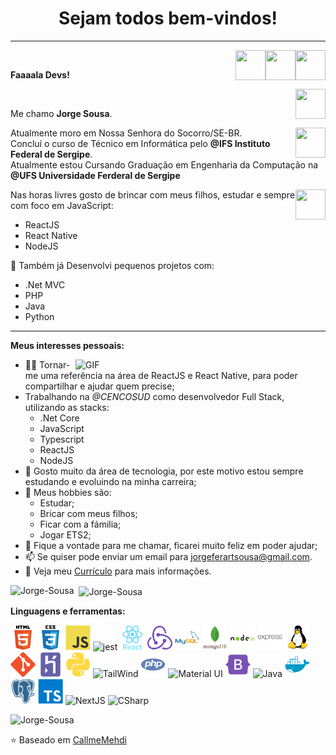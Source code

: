 <h1 align="center"> Sejam todos bem-vindos! </h1>
<hr />
<a href="https://gitlab.com/jorgemsousa" target="_blank">
  <img align="right" src="https://cdn2.iconfinder.com/data/icons/social-network-round-gloss-shine/512/gitlab.png" width="48px" height="48px">
</a>
<a href="https://bitbucket.org/jorgemsousa/" target="_blank">
  <img align="right" src="https://cdn2.iconfinder.com/data/icons/designer-skills/128/bitbucket-repository-svn-manage-files-contribute-branch-256.png" width="48px" height="48px">
</a>
<a href="https://github.com/jorgemsousa" target="_blank">
  <img align="right" src="https://cdn.icon-icons.com/icons2/673/PNG/512/github_icon-icons.com_60477.png" width="48px" height="48px">
</a><br />
<p align="left" > 
  <b>Faaaala Devs!</b>
</p>
<a href="https://www.instagram.com/jorgeferartsousa/" target="_blank">
  <img align="right" src="https://cdn.icon-icons.com/icons2/1211/PNG/512/1491579602-yumminkysocialmedia36_83067.png" width="48px" height="48px">
</a><br />
<p align="left" >
Me chamo <b> Jorge Sousa</b>.
</p>
<a href="https://www.youtube.com/channel/UCJXjd7Mnaqv7wwCf8S8bdKg" target="_blank">
  <img align="right" src="https://i.ibb.co/kSWhXVq/youtube.png" width="48px" height="48px">
</a>
<p align="left" >
Atualmente moro em Nossa Senhora do Socorro/SE-BR.<br />
Concluí o curso de Técnico em Informática pelo <b>@IFS Instituto Federal de Sergipe</b>. <br> 
Atualmente estou Cursando Graduação em Engenharia da Computação na <b>@UFS Universidade Ferderal de Sergipe</b> 
</p>
<a href="https://www.linkedin.com/in/jorge-meneses-61199898/" target="_blank">
  <img align="right" src="https://i.ibb.co/Kx2GSrT/linkedin.png" width="48px" height="48px">
</a>
<p align="left" >
Nas horas livres gosto de brincar com meus filhos, estudar e sempre com foco em JavaScript:
</p>
<p align="left" >
<ul>
  <li>ReactJS </li>
  <li>React Native </li>
  <li>NodeJS </li>
</ul>
</p>
<p align="left" >
🚀 Também já Desenvolvi pequenos projetos com:
  <ul>
  <li> .Net MVC </li>
  <li> PHP </li>
  <li> Java </li>
  <li> Python </li>
  </ul>
</p>
</p>

<hr />

**Meus interesses pessoais:**

<img align="right" alt="GIF" src="https://cdn.icon-icons.com/icons2/1468/PNG/512/hacker_101114.png" width="400px" />

- 👩‍💻 Tornar-me uma referência na área de ReactJS e React Native, para poder compartilhar e ajudar quem precise;
- Trabalhando na *@CENCOSUD* como desenvolvedor Full Stack, utilizando as stacks:
  - .Net Core
  - JavaScript
  - Typescript
  - ReactJS
  - NodeJS
- 💼 Gosto muito da área de tecnologia, por este motivo estou sempre estudando e evoluindo na minha carreira;
- 👾 Meus hobbies são: 
  - Estudar;
  - Bricar com meus filhos; 
  - Ficar com a fámilia;
  - Jogar ETS2;
- 💬 Fique a vontade para me chamar, ficarei muito feliz em poder ajudar;
- 📫 Se quiser pode enviar um email para jorgeferartsousa@gmail.com.
- 📝 Veja meu <a href="https://1drv.ms/b/s!Al_JrfejjIkug-AdPLRmTrxsRy83TQ" target="_blank">Currículo</a> para mais informações.

<p>
  <img align="left" src="https://github-readme-stats.vercel.app/api/top-langs/?username=jorgemsousa&layout=compact&theme=graywhite&title_color=268bd2" alt="Jorge-Sousa" />
</p>
<p>&nbsp;
  <img align="center" src="https://github-readme-stats.vercel.app/api?username=jorgemsousa&count_private=true&show_icons=true&theme=graywhite&icon_color=268bd2&title_color=268bd2" alt="Jorge-Sousa" />
</p>

**Linguagens e ferramentas:**  

<p align="left">
<img src="https://raw.githubusercontent.com/devicons/devicon/master/icons/html5/html5-original-wordmark.svg" alt="html5" width="40" height="40"/> 
<img src="https://raw.githubusercontent.com/devicons/devicon/master/icons/css3/css3-original-wordmark.svg" alt="css3" width="40" height="40"/> 
<img src="https://raw.githubusercontent.com/devicons/devicon/master/icons/javascript/javascript-original.svg" alt="javascript" width="40" height="40"/> 
<img src="https://www.learnstorybook.com/intro-to-storybook/logo-jest.png" alt="jest" width="40" height="40" />
<img src="https://raw.githubusercontent.com/devicons/devicon/master/icons/react/react-original-wordmark.svg" alt="react" width="40" height="40"/> 
<img src="https://raw.githubusercontent.com/devicons/devicon/master/icons/redux/redux-original.svg" alt="redux" width="40" height="40"/> 
<img src="https://raw.githubusercontent.com/devicons/devicon/master/icons/mysql/mysql-original-wordmark.svg" alt="mysql" width="40" height="40"/> 
<img src="https://raw.githubusercontent.com/devicons/devicon/master/icons/mongodb/mongodb-original-wordmark.svg" alt="mongodb" width="40" height="40"/> 
<img src="https://raw.githubusercontent.com/devicons/devicon/master/icons/nodejs/nodejs-original-wordmark.svg" alt="nodejs" width="40" height="40"/> 
<img src="https://raw.githubusercontent.com/devicons/devicon/master/icons/express/express-original-wordmark.svg" alt="express" width="40" height="40"/> 
<img src="https://raw.githubusercontent.com/devicons/devicon/master/icons/linux/linux-original.svg" alt="linux" width="40" height="40" />
<img src="https://raw.githubusercontent.com/devicons/devicon/master/icons/git/git-original.svg" alt="git" width="40" height="40"/> 
<img src="https://raw.githubusercontent.com/devicons/devicon/master/icons/heroku/heroku-plain.svg" alt="heroku" width="40" height="40" />
<img src="https://raw.githubusercontent.com/devicons/devicon/master/icons/python/python-plain.svg" alt="Python" width="40" height="40" />
<img src="https://cdn.icon-icons.com/icons2/2107/PNG/512/file_type_tailwind_icon_130128.png" alt="TailWind" width="40" height="40" />
<img src="https://raw.githubusercontent.com/devicons/devicon/master/icons/php/php-plain.svg" alt="PHP" width="40" height="40" />
<img src="https://cdn.icon-icons.com/icons2/2248/PNG/512/material_ui_icon_137419.png" alt="Material UI" width="40" height="40" />
<img src="https://raw.githubusercontent.com/devicons/devicon/master/icons/bootstrap/bootstrap-plain.svg" alt="Bootstrap" width="40" height="40" />
<img src="https://cdn.icon-icons.com/icons2/2415/PNG/512/java_original_logo_icon_146458.png" alt="Java" width="40" height="40" />
<img src="https://raw.githubusercontent.com/devicons/devicon/master/icons/docker/docker-plain.svg" alt="Docker" width="40" height="40" />
<img src="https://raw.githubusercontent.com/devicons/devicon/master/icons/postgresql/postgresql-plain.svg" alt="postgresql" width="40" height="40" />
<img src="https://raw.githubusercontent.com/devicons/devicon/master/icons/typescript/typescript-plain.svg" alt="typescript" width="40" height="40" />
<img src="https://cdn.icon-icons.com/icons2/3392/PNG/512/nextjs_icon_213852.png" alt="NextJS" width="40" height="40" />
<img src="https://docs.microsoft.com/pt-br/windows/images/csharp-logo.png" alt="CSharp"  width="40" height="40" />
</p>




<p align="left"> <img src="https://komarev.com/ghpvc/?username=jorgemsousa" alt="Jorge-Sousa" /> </p>

⭐️ Baseado em [CallmeMehdi](https://github.com/CallmeMehdi)


